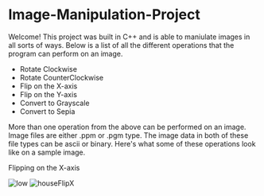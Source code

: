 # Image-Manipulation-Project

Welcome! This project was built in C++ and is able to maniulate images in all sorts of ways. Below is a list of all the different operations that the program can perform on an image. 

* Rotate Clockwise
* Rotate CounterClockwise
* Flip on the X-axis 
* Flip on the Y-axis
* Convert to Grayscale
* Convert to Sepia

More than one operation from the above can be performed on an image. Image files are either .ppm or .pgm type. The image data in both of these file types can be ascii or binary. Here's what some of these operations look like on a sample image. 

Flipping on the X-axis

![low](https://user-images.githubusercontent.com/94260151/189504431-71f4309f-9160-43bd-87d5-5b64b8b2da46.jpg)  ![houseFlipX](https://user-images.githubusercontent.com/94260151/189504504-e116224a-207c-4860-8435-6fb885a27441.jpg)




